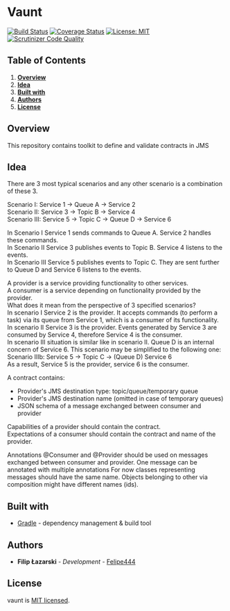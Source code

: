 # Vaunt

[![Build Status](https://travis-ci.org/HLTech/vaunt.svg?branch=master)](https://travis-ci.org/HLTech/vaunt)
[![Coverage Status](https://coveralls.io/repos/github/HLTech/vaunt/badge.svg?branch=master)](https://coveralls.io/github/HLTech/vaunt?branch=master)
[![License: MIT](https://img.shields.io/badge/License-MIT-green.svg)](https://opensource.org/licenses/MIT)
[![Scrutinizer Code Quality](https://scrutinizer-ci.com/g/HLTech/vaunt/badges/quality-score.png?b=master)](https://scrutinizer-ci.com/g/HLTech/vaunt/?branch=master)

## Table of Contents
1. [**Overview**](#Overview)
2. [**Idea**](#Idea)
3. [**Built with**](#BuiltWith)
4. [**Authors**](#Authors)
5. [**License**](#License)

## Overview <a name="Overview"></a>

This repository contains toolkit to define and validate contracts in JMS

## Idea <a name="Idea"></a>

There are 3 most typical scenarios and any other scenario is a combination of these 3.


Scenario I:    Service 1 -> Queue A -> Service 2  
Scenario II:   Service 3 -> Topic B -> Service 4  
Scenario III:  Service 5 -> Topic C -> Queue D -> Service 6  

In Scenario I Service 1 sends commands to Queue A. Service 2 handles these commands.  
In Scenario II Service 3 publishes events to Topic B. Service 4 listens to the events.  
In Scenario III Service 5 publishes events to Topic C. They are sent further to Queue D and Service 6 listens to the events. 

A provider is a service providing functionality to other services.  
A consumer is a service depending on functionality provided by the provider.  
What does it mean from the perspective of 3 specified scenarios?  
In scenario I Service 2 is the provider. It accepts commands (to perform a task) via its queue from Service 1, which is a consumer of its functionality.  
In scenario II Service 3 is the provider. Events generated by Service 3 are consumed by Service 4, therefore Service 4 is the consumer.  
In scenario III situation is similar like in scenario II. Queue D is an internal concern of Service 6. This scenario may be simplified to the following one:  
Scenario IIIb: Service 5 -> Topic C -> (Queue D) Service 6  
As a result, Service 5 is the provider, service 6 is the consumer.

A contract contains:
* Provider's JMS destination type: topic/queue/temporary queue
* Provider's JMS destination name (omitted in case of temporary queues)
* JSON schema of a message exchanged between consumer and provider

Capabilities of a provider should contain the contract.  
Expectations of a consumer should contain the contract and name of the provider.

Annotations @Consumer and @Provider should be used on messages exchanged between consumer and provider. One message can be
annotated with multiple annotations For now classes representing messages should have the same name. Objects belonging to 
other via composition might have different names (ids).



## Built with <a name="BuiltWith"></a>

* [Gradle](https://gradle.org/) - dependency management & build tool

## Authors <a name="Authors"></a>

* **Filip Łazarski** - *Development* - [Felipe444](https://github.com/Felipe444)

## License <a name="License"></a>

vaunt is [MIT licensed](./LICENSE).
